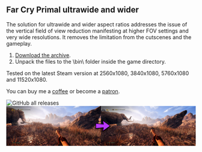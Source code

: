 ## Far Cry Primal ultrawide and wider
The solution for ultrawide and wider aspect ratios addresses the issue of the vertical field of view reduction manifesting at higher FOV settings and very wide resolutions. It removes the limitation from the cutscenes and the gameplay.

1. [Download the archive](/../../releases).
2. Unpack the files to the \bin\ folder inside the game directory.

Tested on the latest Steam version at 2560x1080, 3840x1080, 5760x1080 and 11520x1080.

You can buy me a [coffee](https://ko-fi.com/rozziroxx) or become a [patron](https://www.patreon.com/rozzi).

![GitHub all releases](https://img.shields.io/github/downloads/RoseTheFlower/FarCryPrimalUltrawide/total?style=flat-square)
![](preview.jpg)
